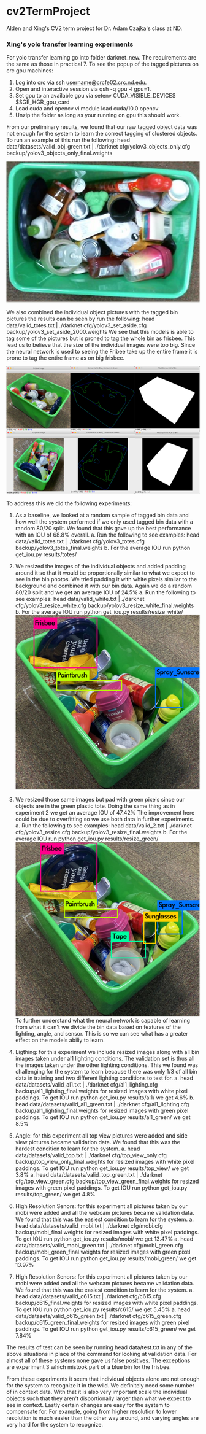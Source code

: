 # cv2TermProject
Alden and Xing's CV2 term project for Dr. Adam Czajka's class at ND.

### Xing's yolo transfer learning experiments

For yolo transfer learning go into folder darknet_new. The requirements are the same as those in practical 7. To see the popup of the tagged pictures on crc gpu machines:
1. Log into crc via ssh username@crcfe02.crc.nd.edu.
2. Open and interactive session via qsh -q gpu -l gpu=1.
3. Set gpu to an available gpu via setenv CUDA_VISIBLE_DEVICES $SGE_HGR_gpu_card
4. Load cuda and opencv vi module load cuda/10.0 opencv
5. Unzip the folder as long as your running on gpu this should work.

From our preliminary results, we found that our raw tagged object data was not enough for the system to learn the correct tagging of clustered objects. To run an example of this run the following:
head data/datasets/valid_obj_green.txt | ./darknet cfg/yolov3_objects_only.cfg backup/yolov3_objects_only_final.weights

![Figure 1. Training on objects only](/report_images/objects_only.png)

We also combined the individual object pictures with the tagged bin pictures the results can be seen by run the following:
head data/valid_totes.txt | ./darknet cfg/yolov3_set_aside.cfg backup/yolov3_set_aside_2000.weights
We see that this models is able to tag some of the pictures but is proned to tag the whole bin as frisbee. This lead us to believe that the size of the individual images were too big. Since the neural network is used to seeing the Fribee take up the entire frame it is prone to tag the entire frame as on big frisbee.


![Figure 2. Training on all images](/report_images/masks.png)

To address this we did the following experiments:
1. As a baseline, we looked at a random sample of tagged bin data and how well the system performed if we only used tagged bin data with a random 80/20 split. We found that this gave up the best performance with an IOU of 68.8% overall. 
  a. Run the following to see examples: head data/valid_totes.txt | ./darknet cfg/yolov3_totes.cfg backup/yolov3_totes_final.weights
  b. For the average IOU run python get_iou.py results/totes/
2. We resized the images of the individual objects and added padding around it so that it would be proportionally similar to what we expect to see in the bin photos. We tried padding it with white pixels similar to the background and combined it with our bin data. Again we do a random 80/20 split and we get an average IOU of 24.5%
  a. Run the following to see examples: head data/valid_white.txt | ./darknet cfg/yolov3_resize_white.cfg backup/yolov3_resize_white_final.weights
  b. For the average IOU run python get_iou.py results/resize_white/
![Figure 4. Training on all objects resized with white pixels and bin images](/report_images/resize_white_3.png) 

3. We resized those same images but pad with green pixels since our objects are in the green plastic tote. Doing the same thing as in experiment 2 we get an average IOU of 47.42% The improvement here could be due to overfitting so we use both data in further experiments.
  a. Run the following to see examples: head data/valid_2.txt | ./darknet cfg/yolov3_resize.cfg backup/yolov3_resize_final.weights
  b. For the average IOU run python get_iou.py results/resize_green/
![Figure 5. Training on all objects resized with green pixels and bin images](/report_images/resize_green_3.png)   
To further understand what the neural network is capable of learning from what it can't we divide the bin data based on features of the lighting, angle, and sensor. This is so we can see what has a greater effect on the models abiliy to learn.

4. Ligthing: for this experiment we include resized images along with all bin images taken under al1 lighting conditions. The validation set is thus all the images taken under the other lighting conditions. This we found was challenging for the system to learn because there was only 1/3 of all bin data in training and two different lighting conditions to test for. 
a. head data/datasets/valid_al1.txt | ./darknet cfg/al1_lighting.cfg backup/al1_lighting_final.weights for resized images with white pixel paddings. To get IOU run python get_iou.py results/al1/ we get 4.6%
b. head data/datasets/valid_al1_green.txt | ./darknet cfg/al1_lighting.cfg backup/al1_lighting_final.weights for resized images with green pixel paddings. To get IOU run python get_iou.py results/al1_green/ we get 8.5%

5. Angle: for this experiment all top view pictures were added and side view pictures became validation data. We found that this was the hardest condition to learn for the system.
a. head data/datasets/valid_top.txt | ./darknet cfg/top_view_only.cfg backup/top_view_only_final.weights for resized images with white pixel paddings. To get IOU run python get_iou.py results/top_view/ we get 3.8%
a. head data/datasets/valid_top_green.txt | ./darknet cfg/top_view_green.cfg backup/top_view_green_final.weights for resized images with green pixel paddings. To get IOU run python get_iou.py results/top_green/ we get 4.8%

6. High Resolution Senors: for this experiment all pictures taken by our mobi were added and all the webcam pictures became validation data. We found that this was the easiest condition to learn for the system.
a. head data/datasets/valid_mobi.txt | ./darknet cfg/mobi.cfg backup/mobi_final.weights for resized images with white pixel paddings. To get IOU run python get_iou.py results/mobi/ we get 13.47%
a. head data/datasets/valid_mobi_green.txt | ./darknet cfg/mobi_green.cfg backup/mobi_green_final.weights for resized images with green pixel paddings. To get IOU run python get_iou.py results/mobi_green/ we get 13.97%

7. High Resolution Senors: for this experiment all pictures taken by our mobi were added and all the webcam pictures became validation data. We found that this was the easiest condition to learn for the system.
a. head data/datasets/valid_c615.txt | ./darknet cfg/c615.cfg backup/c615_final.weights for resized images with white pixel paddings. To get IOU run python get_iou.py results/c615/ we get 5.45%
a. head data/datasets/valid_c615_green.txt | ./darknet cfg/c615_green.cfg backup/c615_green_final.weights for resized images with green pixel paddings. To get IOU run python get_iou.py results/c615_green/ we get 7.84%

The results of test can be seen by running head data/test.txt in any of the above situations in place of the command for looking at validation data. For almost all of these systems none gave us false positives. The exceptions are experiment 3 which mistook part of a blue bin for the frisbee.

From these experiments it seem that individual objects alone are not enough for the system to recognize it in the wild. We definitely need some number of in context data. With that it is also very important scale the individual objects such that they aren't disportionally larger than what we expect to see in context. Lastly certain changes are easy for the system to compensate for. For example, going from higher resolution to lower resolution is much easier than the other way around, and varying angles are very hard for the system to recognize. 
